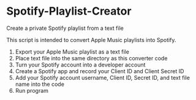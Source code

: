 # Spotify-Playlist-Creator
Create a private Spotify playlist from a text file

This script is intended to convert Apple Music playlists into Spotify.

1. Export your Apple Music playlist as a text file
2. Place text file into the same directory as this converter code
3. Turn your Spotify account into a developer account
4. Create a Spotify app and record your Client ID and Client Secret ID
5. Add your Spotify account username, Client ID, Secret ID, and text file name into the code
6. Run program

